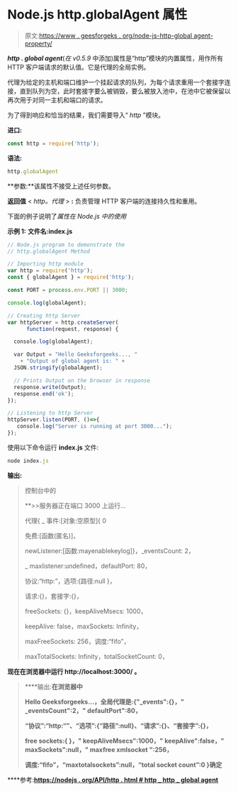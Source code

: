 # Node.js http.globalAgent 属性

> 原文:[https://www . geesforgeks . org/node-js-http-global agent-property/](https://www.geeksforgeeks.org/node-js-http-globalagent-property/)

***http . global agent***(*在 v0.5.9* 中添加)属性是“http”模块的内置属性，用作所有 HTTP 客户端请求的默认值。它是代理的全局实例。

代理为给定的主机和端口维护一个挂起请求的队列，为每个请求重用一个套接字连接，直到队列为空，此时套接字要么被销毁，要么被放入池中，在池中它被保留以再次用于对同一主机和端口的请求。

为了得到响应和恰当的结果，我们需要导入“ *http* ”模块。

**进口:**

```js
const http = require('http');

```

**语法:**

```js
http.globalAgent

```

**参数:**该属性不接受上述任何参数。

**返回值** < *http。代理* > **:** 负责管理 HTTP 客户端的连接持久性和重用。

下面的例子说明了*属性在 Node.js 中的使用*

**示例 1:** **文件名:index.js**

```js
// Node.js program to demonstrate the 
// http.globalAgent Method

// Importing http module
var http = require('http');
const { globalAgent } = require('http');

const PORT = process.env.PORT || 3000;

console.log(globalAgent);

// Creating http Server
var httpServer = http.createServer(
      function(request, response) {

  console.log(globalAgent);

  var Output = "Hello Geeksforgeeks..., "
    + "Output of global agent is: " +
  JSON.stringify(globalAgent);

  // Prints Output on the browser in response
  response.write(Output);
  response.end('ok');
});

// Listening to http Server
httpServer.listen(PORT, ()=>{
   console.log("Server is running at port 3000...");
});
```

使用以下命令运行 **index.js** 文件:

```js
node index.js

```

**输出:**

> 控制台中的
> 
>  **>>服务器正在端口 3000 上运行…
> 
> 代理{ _ 事件:[对象:空原型]{ 0
> 
> 免费:[函数(匿名)]，
> 
> newListener:[函数:mayenablekeylog]}，_eventsCount: 2，
> 
> _ maxlistener:undefined，defaultPort: 80，
> 
> 协议:“http:”，选项:{路径:null }，
> 
> 请求:{}，套接字:{}，
> 
> freeSockets: {}，keepAliveMsecs: 1000，
> 
> keepAlive: false，maxSockets: Infinity，
> 
> maxFreeSockets: 256，调度:“fifo”，
> 
> maxTotalSockets: Infinity，totalSocketCount: 0，
> 
> [符号(kCapture)]: false}**

**现在在浏览器中运行 **http://localhost:3000/** 。**

> ****输出:**在浏览器中**
> 
> **Hello Geeksforgeeks…，全局代理是:{"_events":{}，" _eventsCount":2，" defaultPort":80，**
> 
> **“协议”:“http:“”、“选项”:{“路径”:null}、“请求”:{}、“套接字”:{}，**
> 
> **free sockets:{ }，" keepAliveMsecs":1000，" keepAlive":false，" maxSockets":null，" maxfree xmlsocket ":256，**
> 
> **调度:“fifo”，“maxtotalsockets”:null，“total socket count”:0 }确定**

****参考:**[https://nodejs . org/API/http . html # http _ http _ global agent](https://nodejs.org/api/http.html#http_http_globalagent)**